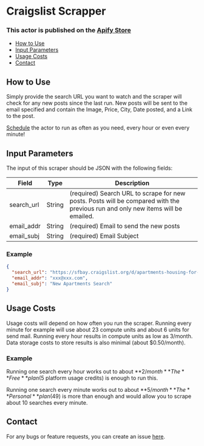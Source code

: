 # Craigslist Scrapper

### **This actor is published on the [Apify Store](https://apify.com/andrewtaylor/craigslist-scraper)**

- [How to Use](#How-to-Use)
- [Input Parameters](#Input-Parameters)
- [Usage Costs](#Usage-Costs)
- [Contact](#Contact)

## How to Use

Simply provide the search URL you want to watch and the scraper will check for any new posts since the last run. New posts will be sent to the email specified and contain the Image, Price, City, Date posted, and a Link to the post.

[Schedule](https://docs.apify.com/schedules#setting-up-a-new-schedule) the actor to run as often as you need, every hour or even every minute!


## Input Parameters

The input of this scraper should be JSON with the following fields:

| Field | Type | Description |
| ----- | ---- | ----------- |
| search_url | String | (required) Search URL to scrape for new posts. Posts will be compared with the previous run and only new items will be emailed. 
| email_addr | String | (required) Email to send the new posts
| email_subj | String | (required) Email Subject


### Example
```json
{
  "search_url": "https://sfbay.craigslist.org/d/apartments-housing-for-rent/search/apa",
  "email_addr": "xxx@xxx.com",
  "email_subj": "New Apartments Search"
}

```

## Usage Costs
Usage costs will depend on how often you run the scraper. Running every minute for example will use about 23 compute units and about 6 units for send mail. Running every hour results in compute units as low as 3/month. Data storage costs to store results is also minimal (about $0.50/month).

### Example
Running one search every hour works out to about **$2/month** The **Free** plan ($5 platform usage credits) is enough to run this.

Running one search every minute works out to about **$5/month** The **Personal** plan ($49) is more than enough and would allow you to scrape about 10 searches every minute.

## Contact
For any bugs or feature requests, you can create an issue [here](https://github.com/zscrape/apify-craigslist-scraper).
